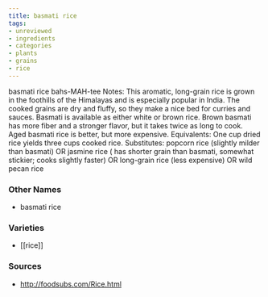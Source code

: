 ```yaml
---
title: basmati rice
tags:
- unreviewed
- ingredients
- categories
- plants
- grains
- rice
---
```

basmati rice bahs-MAH-tee Notes: This aromatic, long-grain rice is grown in the foothills of the Himalayas and is especially popular in India. The cooked grains are dry and fluffy, so they make a nice bed for curries and sauces. Basmati is available as either white or brown rice. Brown basmati has more fiber and a stronger flavor, but it takes twice as long to cook. Aged basmati rice is better, but more expensive. Equivalents: One cup dried rice yields three cups cooked rice. Substitutes: popcorn rice (slightly milder than basmati) OR jasmine rice ( has shorter grain than basmati, somewhat stickier; cooks slightly faster) OR long-grain rice (less expensive) OR wild pecan rice

### Other Names

* basmati rice

### Varieties

* [[rice]]

### Sources
* http://foodsubs.com/Rice.html

